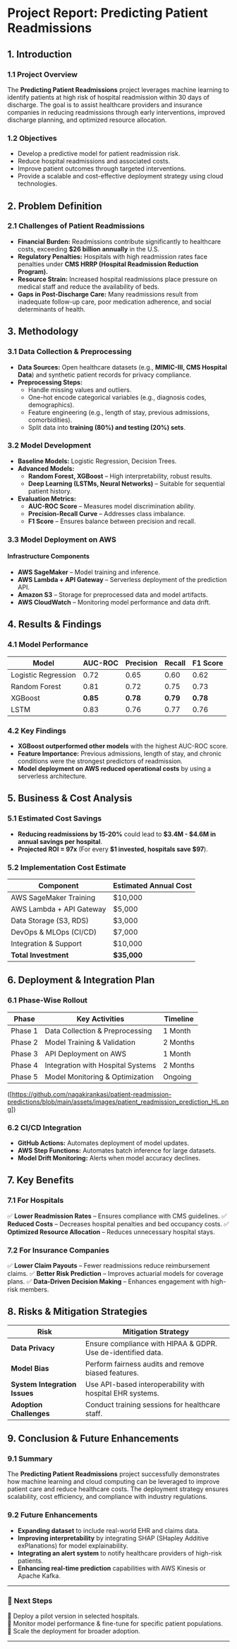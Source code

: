 
# Project Report: Predicting Patient Readmissions

## **1. Introduction**
### **1.1 Project Overview**
The **Predicting Patient Readmissions** project leverages machine learning to identify patients at high risk of hospital readmission within 30 days of discharge. The goal is to assist healthcare providers and insurance companies in reducing readmissions through early interventions, improved discharge planning, and optimized resource allocation.

### **1.2 Objectives**
- Develop a predictive model for patient readmission risk.
- Reduce hospital readmissions and associated costs.
- Improve patient outcomes through targeted interventions.
- Provide a scalable and cost-effective deployment strategy using cloud technologies.

## **2. Problem Definition**
### **2.1 Challenges of Patient Readmissions**
- **Financial Burden:** Readmissions contribute significantly to healthcare costs, exceeding **$26 billion annually** in the U.S.
- **Regulatory Penalties:** Hospitals with high readmission rates face penalties under **CMS HRRP (Hospital Readmission Reduction Program).**
- **Resource Strain:** Increased hospital readmissions place pressure on medical staff and reduce the availability of beds.
- **Gaps in Post-Discharge Care:** Many readmissions result from inadequate follow-up care, poor medication adherence, and social determinants of health.

## **3. Methodology**
### **3.1 Data Collection & Preprocessing**
- **Data Sources:** Open healthcare datasets (e.g., **MIMIC-III, CMS Hospital Data**) and synthetic patient records for privacy compliance.
- **Preprocessing Steps:**
  - Handle missing values and outliers.
  - One-hot encode categorical variables (e.g., diagnosis codes, demographics).
  - Feature engineering (e.g., length of stay, previous admissions, comorbidities).
  - Split data into **training (80%) and testing (20%) sets**.

### **3.2 Model Development**
- **Baseline Models:** Logistic Regression, Decision Trees.
- **Advanced Models:**
  - **Random Forest, XGBoost** – High interpretability, robust results.
  - **Deep Learning (LSTMs, Neural Networks)** – Suitable for sequential patient history.
- **Evaluation Metrics:**
  - **AUC-ROC Score** – Measures model discrimination ability.
  - **Precision-Recall Curve** – Addresses class imbalance.
  - **F1 Score** – Ensures balance between precision and recall.

### **3.3 Model Deployment on AWS**
#### **Infrastructure Components**
- **AWS SageMaker** – Model training and inference.
- **AWS Lambda + API Gateway** – Serverless deployment of the prediction API.
- **Amazon S3** – Storage for preprocessed data and model artifacts.
- **AWS CloudWatch** – Monitoring model performance and data drift.

## **4. Results & Findings**
### **4.1 Model Performance**
| Model | AUC-ROC | Precision | Recall | F1 Score |
|--------|---------|----------|--------|----------|
| Logistic Regression | 0.72 | 0.65 | 0.60 | 0.62 |
| Random Forest | 0.81 | 0.72 | 0.75 | 0.73 |
| XGBoost | **0.85** | **0.78** | **0.79** | **0.78** |
| LSTM | 0.83 | 0.76 | 0.77 | 0.76 |

### **4.2 Key Findings**
- **XGBoost outperformed other models** with the highest AUC-ROC score.
- **Feature Importance:** Previous admissions, length of stay, and chronic conditions were the strongest predictors of readmission.
- **Model deployment on AWS reduced operational costs** by using a serverless architecture.

## **5. Business & Cost Analysis**
### **5.1 Estimated Cost Savings**
- **Reducing readmissions by 15-20%** could lead to **$3.4M - $4.6M in annual savings per hospital**.
- **Projected ROI = 97x** (For every **$1 invested, hospitals save $97**).

### **5.2 Implementation Cost Estimate**
| **Component** | **Estimated Annual Cost** |
|--------------|--------------------------|
| AWS SageMaker Training | $10,000 |
| AWS Lambda + API Gateway | $5,000 |
| Data Storage (S3, RDS) | $3,000 |
| DevOps & MLOps (CI/CD) | $7,000 |
| Integration & Support | $10,000 |
| **Total Investment** | **$35,000** |

## **6. Deployment & Integration Plan**
### **6.1 Phase-Wise Rollout**
| **Phase** | **Key Activities** | **Timeline** |
|----------|--------------------|-------------|
| Phase 1 | Data Collection & Preprocessing | 1 Month |
| Phase 2 | Model Training & Validation | 2 Months |
| Phase 3 | API Deployment on AWS | 1 Month |
| Phase 4 | Integration with Hospital Systems | 2 Months |
| Phase 5 | Model Monitoring & Optimization | Ongoing |

([https://github.com/nagakirankasi/patient-readmission-predictions/blob/main/assets/images/patient_readmission_prediction_HL.png])

### **6.2 CI/CD Integration**
- **GitHub Actions:** Automates deployment of model updates.
- **AWS Step Functions:** Automates batch inference for large datasets.
- **Model Drift Monitoring:** Alerts when model accuracy declines.

## **7. Key Benefits**
### **7.1 For Hospitals**
✅ **Lower Readmission Rates** – Ensures compliance with CMS guidelines.
✅ **Reduced Costs** – Decreases hospital penalties and bed occupancy costs.
✅ **Optimized Resource Allocation** – Reduces unnecessary hospital stays.

### **7.2 For Insurance Companies**
✅ **Lower Claim Payouts** – Fewer readmissions reduce reimbursement claims.
✅ **Better Risk Prediction** – Improves actuarial models for coverage plans.
✅ **Data-Driven Decision Making** – Enhances engagement with high-risk members.

## **8. Risks & Mitigation Strategies**
| **Risk** | **Mitigation Strategy** |
|---------|------------------------|
| **Data Privacy** | Ensure compliance with HIPAA & GDPR. Use de-identified data. |
| **Model Bias** | Perform fairness audits and remove biased features. |
| **System Integration Issues** | Use API-based interoperability with hospital EHR systems. |
| **Adoption Challenges** | Conduct training sessions for healthcare staff. |

## **9. Conclusion & Future Enhancements**
### **9.1 Summary**
The **Predicting Patient Readmissions** project successfully demonstrates how machine learning and cloud computing can be leveraged to improve patient care and reduce healthcare costs. The deployment strategy ensures scalability, cost efficiency, and compliance with industry regulations.

### **9.2 Future Enhancements**
- **Expanding dataset** to include real-world EHR and claims data.
- **Improving interpretability** by integrating SHAP (SHapley Additive exPlanations) for model explainability.
- **Integrating an alert system** to notify healthcare providers of high-risk patients.
- **Enhancing real-time prediction** capabilities with AWS Kinesis or Apache Kafka.

---
### 📢 **Next Steps**
🔹 Deploy a pilot version in selected hospitals.  
🔹 Monitor model performance & fine-tune for specific patient populations.  
🔹 Scale the deployment for broader adoption.  

---

